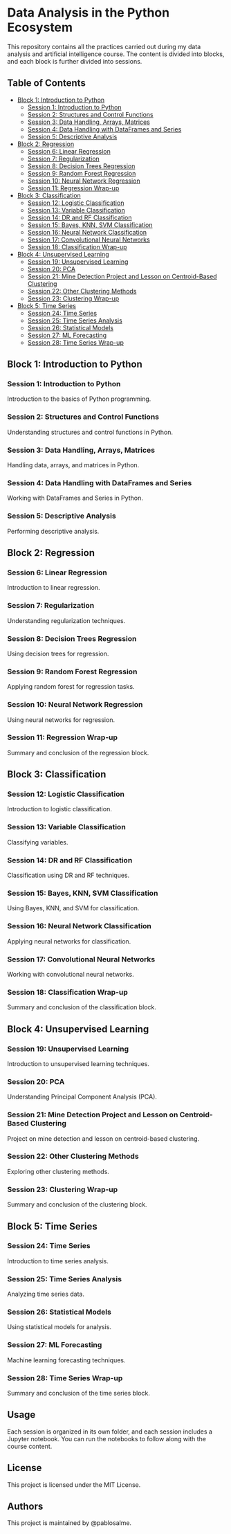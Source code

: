 # Data Analysis in the Python Ecosystem

This repository contains all the practices carried out during my data analysis and artificial intelligence course. The content is divided into blocks, and each block is further divided into sessions.

## Table of Contents

- [Block 1: Introduction to Python](#block-1-introduction-to-python)
  - [Session 1: Introduction to Python](#session-1-introduction-to-python)
  - [Session 2: Structures and Control Functions](#session-2-structures-and-control-functions)
  - [Session 3: Data Handling, Arrays, Matrices](#session-3-data-handling-arrays-matrices)
  - [Session 4: Data Handling with DataFrames and Series](#session-4-data-handling-with-dataframes-and-series)
  - [Session 5: Descriptive Analysis](#session-5-descriptive-analysis)
- [Block 2: Regression](#block-2-regression)
  - [Session 6: Linear Regression](#session-6-linear-regression)
  - [Session 7: Regularization](#session-7-regularization)
  - [Session 8: Decision Trees Regression](#session-8-decision-trees-regression)
  - [Session 9: Random Forest Regression](#session-9-random-forest-regression)
  - [Session 10: Neural Network Regression](#session-10-neural-network-regression)
  - [Session 11: Regression Wrap-up](#session-11-regression-wrap-up)
- [Block 3: Classification](#block-3-classification)
  - [Session 12: Logistic Classification](#session-12-logistic-classification)
  - [Session 13: Variable Classification](#session-13-variable-classification)
  - [Session 14: DR and RF Classification](#session-14-dr-and-rf-classification)
  - [Session 15: Bayes, KNN, SVM Classification](#session-15-bayes-knn-svm-classification)
  - [Session 16: Neural Network Classification](#session-16-neural-network-classification)
  - [Session 17: Convolutional Neural Networks](#session-17-convolutional-neural-networks)
  - [Session 18: Classification Wrap-up](#session-18-classification-wrap-up)
- [Block 4: Unsupervised Learning](#block-4-unsupervised-learning)
  - [Session 19: Unsupervised Learning](#session-19-unsupervised-learning)
  - [Session 20: PCA](#session-20-pca)
  - [Session 21: Mine Detection Project and Lesson on Centroid-Based Clustering](#session-21-mine-detection-project-and-lesson-on-centroid-based-clustering)
  - [Session 22: Other Clustering Methods](#session-22-other-clustering-methods)
  - [Session 23: Clustering Wrap-up](#session-23-clustering-wrap-up)
- [Block 5: Time Series](#block-5-time-series)
  - [Session 24: Time Series](#session-24-time-series)
  - [Session 25: Time Series Analysis](#session-25-time-series-analysis)
  - [Session 26: Statistical Models](#session-26-statistical-models)
  - [Session 27: ML Forecasting](#session-27-ml-forecasting)
  - [Session 28: Time Series Wrap-up](#session-28-time-series-wrap-up)

## Block 1: Introduction to Python

### Session 1: Introduction to Python

Introduction to the basics of Python programming.

### Session 2: Structures and Control Functions

Understanding structures and control functions in Python.

### Session 3: Data Handling, Arrays, Matrices

Handling data, arrays, and matrices in Python.

### Session 4: Data Handling with DataFrames and Series

Working with DataFrames and Series in Python.

### Session 5: Descriptive Analysis

Performing descriptive analysis.

## Block 2: Regression

### Session 6: Linear Regression

Introduction to linear regression.

### Session 7: Regularization

Understanding regularization techniques.

### Session 8: Decision Trees Regression

Using decision trees for regression.

### Session 9: Random Forest Regression

Applying random forest for regression tasks.

### Session 10: Neural Network Regression

Using neural networks for regression.

### Session 11: Regression Wrap-up

Summary and conclusion of the regression block.

## Block 3: Classification

### Session 12: Logistic Classification

Introduction to logistic classification.

### Session 13: Variable Classification

Classifying variables.

### Session 14: DR and RF Classification

Classification using DR and RF techniques.

### Session 15: Bayes, KNN, SVM Classification

Using Bayes, KNN, and SVM for classification.

### Session 16: Neural Network Classification

Applying neural networks for classification.

### Session 17: Convolutional Neural Networks

Working with convolutional neural networks.

### Session 18: Classification Wrap-up

Summary and conclusion of the classification block.

## Block 4: Unsupervised Learning

### Session 19: Unsupervised Learning

Introduction to unsupervised learning techniques.

### Session 20: PCA

Understanding Principal Component Analysis (PCA).

### Session 21: Mine Detection Project and Lesson on Centroid-Based Clustering

Project on mine detection and lesson on centroid-based clustering.

### Session 22: Other Clustering Methods

Exploring other clustering methods.

### Session 23: Clustering Wrap-up

Summary and conclusion of the clustering block.

## Block 5: Time Series

### Session 24: Time Series

Introduction to time series analysis.

### Session 25: Time Series Analysis

Analyzing time series data.

### Session 26: Statistical Models

Using statistical models for analysis.

### Session 27: ML Forecasting

Machine learning forecasting techniques.

### Session 28: Time Series Wrap-up

Summary and conclusion of the time series block.

## Usage

Each session is organized in its own folder, and each session includes a Jupyter notebook. You can run the notebooks to follow along with the course content.

## License

This project is licensed under the MIT License.

## Authors

This project is maintained by @pablosalme.
